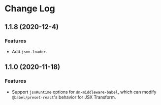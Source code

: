 # Change Log

## 1.1.8 (2020-12-4)

### Features

- Add `json-loader`.

## 1.1.0 (2020-11-18)

### Features

- Support `jsxRuntime` options for `dn-middleware-babel`, which can modify `@babel/preset-react`'s behavior for JSX Transform.
